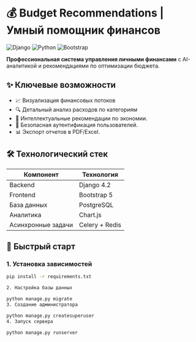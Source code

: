 # 💰 Budget Recommendations | Умный помощник финансов

![Django](https://img.shields.io/badge/Django-092E20?style=for-the-badge&logo=django&logoColor=white)
![Python](https://img.shields.io/badge/Python-3776AB?style=for-the-badge&logo=python&logoColor=white)
![Bootstrap](https://img.shields.io/badge/Bootstrap-563D7C?style=for-the-badge&logo=bootstrap&logoColor=white)

**Профессиональная система управления личными финансами** с AI-аналитикой и рекомендациями по оптимизации бюджета.

## ✨ Ключевые возможности
- 📈 Визуализация финансовых потоков
- 🔍 Детальный анализ расходов по категориям
- 🤖 Интеллектуальные рекомендации по экономии.
- 🔐 Безопасная аутентификация пользователей.
- 📊 Экспорт отчетов в PDF/Excel.

## 🛠 Технологический стек
| Компонент       | Технология         |
|----------------|--------------------|
| Backend        | Django 4.2         |
| Frontend       | Bootstrap 5        |
| База данных    | PostgreSQL         |
| Аналитика      | Chart.js           |
| Асинхронные задачи | Celery + Redis |

## 🚀 Быстрый старт

### 1. Установка зависимостей
```bash
pip install -r requirements.txt

2. Настройка базы данных

python manage.py migrate
3. Создание администратора

python manage.py createsuperuser
4. Запуск сервера

python manage.py runserver
